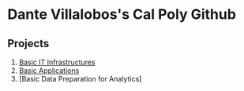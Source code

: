 # Dante Villalobos's Cal Poly Github 
## Projects 

1. [Basic IT Infrastructures](https://github.com/Danch200/Dante-Villalobos-/blob/main/output.txt)
2. [Basic Applications](https://github.com/Danch200/Dante-Villalobos-/blob/main/project2.txt)
3. [Basic Data Preparation for Analytics]
